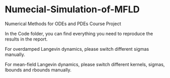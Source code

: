 # Numecial-Simulation-of-MFLD
Numerical Methods for ODEs and PDEs Course Project

In the Code folder, you can find everything you need to reproduce the results in the report. 

For overdamped Langevin dynamics, please switch different sigmas manually.

For mean-field Langevin dynamics, please switch different kernels, sigmas, lbounds and rbounds manually.
